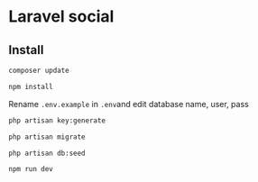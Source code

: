 # Laravel social

## Install

``` bash
composer update
```

``` bash
npm install
```

Rename `.env.example` in `.env`and edit database name, user, pass

``` bash
php artisan key:generate
```

``` bash
php artisan migrate
```

``` bash
php artisan db:seed
```

``` bash
npm run dev
```